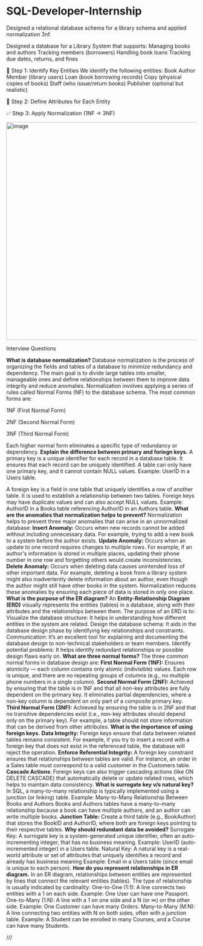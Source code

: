 # SQL-Developer-Internship
Designed a relational database schema for a library schema and applied normalization 3nf.


Designed a database for a Library System that supports:
Managing books and authors
Tracking members (borrowers)
Handling book loans
Tracking due dates, returns, and fines

🔶 Step 1: Identify Key Entities
We identify the following entities:
Book
Author
Member (library users)
Loan (book borrowing records)
Copy (physical copies of books)
Staff (who issue/return books)
Publisher (optional but realistic)

🔷 Step 2: Define Attributes for Each Entity

✅ Step 3: Apply Normalization (1NF → 3NF)

<img width="507" height="577" alt="image" src="https://github.com/user-attachments/assets/304fb2dc-3c30-4d83-9c17-2f5321817161" />

Interview Questions

**What is database normalization?**
Database normalization is the process of organizing the fields and tables of a database to minimize redundancy and dependency. The main goal is to divide large tables into smaller, manageable ones and define relationships between them to improve data integrity and reduce anomalies.
Normalization involves applying a series of rules called Normal Forms (NF) to the database schema. The most common forms are:

1NF (First Normal Form)

2NF (Second Normal Form)

3NF (Third Normal Form)

Each higher normal form eliminates a specific type of redundancy or dependency.
**Explain the difference between primary and foriegn keys.**
A primary key is a unique identifier for each record in a database table.
It ensures that each record can be uniquely identified.
A table can only have one primary key, and it cannot contain NULL values.
Example: UserID in a Users table.

A foreign key is a field in one table that uniquely identifies a row of another table.
It is used to establish a relationship between two tables.
Foreign keys may have duplicate values and can also accept NULL values.
Example: AuthorID in a Books table referencing AuthorID in an Authors table.
**What are the anomalies that normalization helps to prevent?**
Normalization helps to prevent three major anomalies that can arise in an unnormalized database:
**Insert Anomaly:**
Occurs when new records cannot be added without including unnecessary data. For example, trying to add a new book to a system before the author exists.
**Update Anomaly:**
Occurs when an update to one record requires changes to multiple rows. For example, if an author's information is stored in multiple places, updating their phone number in one row and forgetting others would create inconsistencies.
**Delete Anomaly:**
Occurs when deleting data causes unintended loss of other important data. For example, deleting a book from a library system might also inadvertently delete information about an author, even though the author might still have other books in the system.
Normalization reduces these anomalies by ensuring each piece of data is stored in only one place.
**What is the purpose of the ER diagram?**
An **Entity-Relationship Diagram (ERD)** visually represents the entities (tables) in a database, along with their attributes and the relationships between them. The purpose of an ERD is to:
Visualize the database structure: It helps in understanding how different entities in the system are related.
Design the database schema: It aids in the database design phase by identifying key relationships and constraints.
Communication: It’s an excellent tool for explaining and documenting the database design to non-technical stakeholders or team members.
Identify potential problems: It helps identify redundant relationships or possible design flaws early on.
**What are three normal forms?**
The three common normal forms in database design are:
**First Normal Form (1NF):**
Ensures atomicity — each column contains only atomic (indivisible) values.
Each row is unique, and there are no repeating groups of columns (e.g., no multiple phone numbers in a single column).
**Second Normal Form (2NF):**
Achieved by ensuring that the table is in 1NF and that all non-key attributes are fully dependent on the primary key.
It eliminates partial dependencies, where a non-key column is dependent on only part of a composite primary key.
**Third Normal Form (3NF):**
Achieved by ensuring the table is in 2NF and that no transitive dependencies exist (i.e., non-key attributes should depend only on the primary key).
For example, a table should not store information that can be derived from other attributes.
**What is the importance of using foreign keys.**
**Data Integrity:**
Foreign keys ensure that data between related tables remains consistent. For example, if you try to insert a record with a foreign key that does not exist in the referenced table, the database will reject the operation.
**Enforce Referential Integrity:**
A foreign key constraint ensures that relationships between tables are valid. For instance, an order in a Sales table must correspond to a valid customer in the Customers table.
**Cascade Actions**:
Foreign keys can also trigger cascading actions (like ON DELETE CASCADE) that automatically delete or update related rows, which helps to maintain data consistency.
**What is surrogate key v/s natural key?**
In SQL, a many-to-many relationship is typically implemented using a junction (or linking) table.
Example: Many-to-Many Relationship Between Books and Authors
Books and Authors tables have a many-to-many relationship because a book can have multiple authors, and an author can write multiple books.
**Junction Table:**
Create a third table (e.g., BookAuthor) that stores the BookID and AuthorID, where both are foreign keys pointing to their respective tables.
**Why should redundant data be avoided?**
Surrogate Key:
A surrogate key is a system-generated unique identifier, often an auto-incrementing integer, that has no business meaning.
Example: UserID (auto-incremented integer) in a Users table.
Natural Key:
A natural key is a real-world attribute or set of attributes that uniquely identifies a record and already has business meaning
Example: Email in a Users table (since email is unique to each person).
**How do you represent relationships in ER diagram.**
In an ER diagram, relationships between entities are represented by lines that connect the relevant entities (tables). The type of relationship is usually indicated by cardinality:
One-to-One (1:1):
A line connects two entities with a 1 on each side.
Example: One User can have one Passport.
One-to-Many (1:N):
A line with a 1 on one side and a N (or ∞) on the other side.
Example: One Customer can have many Orders.
Many-to-Many (M:N):
A line connecting two entities with N on both sides, often with a junction table.
Example: A Student can be enrolled in many Courses, and a Course can have many Students.

///

